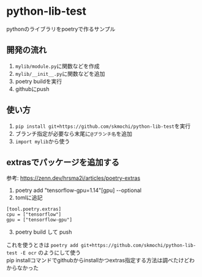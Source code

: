 # python-lib-test
pythonのライブラリをpoetryで作るサンプル

## 開発の流れ

1. `mylib/module.py`に関数などを作成
2. `mylib/__init__.py`に関数などを追加
3. poetry buildを実行
4. githubにpush

## 使い方

1. `pip install git+https://github.com/skmochi/python-lib-test`を実行
2. ブランチ指定が必要なら末尾に`@ブランチ名`を追加
3. `import mylib`から使う

## extrasでパッケージを追加する

参考: https://zenn.dev/hrsma2i/articles/poetry-extras

1. poetry add "tensorflow-gpu=1.14"[gpu] --optional
2. tomlに追記
```
[tool.poetry.extras]
cpu = ["tensorflow"]
gpu = ["tensorflow-gpu"]
```
3. poetry build して push

これを使うときは
`poetry add git+https://github.com/skmochi/python-lib-test -E ocr`
のようにして使う  
pip installコマンドでgithubからinstallかつextras指定する方法は調べたけどわからなかった
